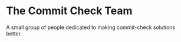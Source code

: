 # The Commit Check Team

A small group of people dedicated to making commit-check solutions better.

